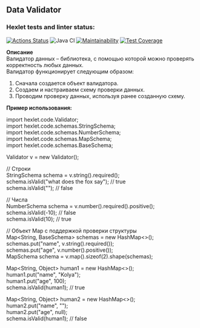 ## Data Validator

### Hexlet tests and linter status:
[![Actions Status](https://github.com/Yakov256/java-project-78/actions/workflows/hexlet-check.yml/badge.svg)](https://github.com/Yakov256/java-project-78/actions)
![Java CI](https://github.com/Yakov256/java-project-78/actions/workflows/main.yml/badge.svg)
[![Maintainability](https://api.codeclimate.com/v1/badges/4da14dcd9b41aad948e7/maintainability)](https://codeclimate.com/github/Yakov256/java-project-78/maintainability)
[![Test Coverage](https://api.codeclimate.com/v1/badges/4da14dcd9b41aad948e7/test_coverage)](https://codeclimate.com/github/Yakov256/java-project-78/test_coverage)  


**Описание**  
Валидатор данных – библиотека, с помощью которой можно проверять корректность любых данных.  
Валидатор функционирует следующим образом:
1. Cначала создается объект валидатора.
2. Cоздаем и настраиваем схему проверки данных.
3. Проводим проверку данных, используя ранее созданную схему.
  
  
**Пример использования:**  

import hexlet.code.Validator;  
import hexlet.code.schemas.StringSchema;  
import hexlet.code.schemas.NumberSchema;  
import hexlet.code.schemas.MapSchema;  
import hexlet.code.schemas.BaseSchema;  
  
Validator v = new Validator();  
  
// Строки  
StringSchema schema = v.string().required();  
schema.isValid("what does the fox say"); // true  
schema.isValid(""); // false  
  
// Числа  
NumberSchema schema = v.number().required().positive();  
schema.isValid(-10); // false  
schema.isValid(10); // true  
  
// Объект Map с поддержкой проверки структуры  
Map<String, BaseSchema> schemas = new HashMap<>();  
schemas.put("name", v.string().required());  
schemas.put("age", v.number().positive());  
MapSchema schema = v.map().sizeof(2).shape(schemas);  
  
Map<String, Object> human1 = new HashMap<>();  
human1.put("name", "Kolya");  
human1.put("age", 100);  
schema.isValid(human1); // true  
  
Map<String, Object> human2 = new HashMap<>();  
human2.put("name", "");  
human2.put("age", null);  
schema.isValid(human1); // false
